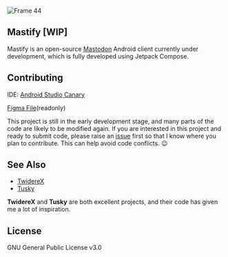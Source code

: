 
![Frame 44](https://github.com/whitescent/Mastify/assets/31311826/5abe5b03-ab19-4e6a-ab0d-ccfdbad7862b)

## Mastify [WIP]

Mastify is an open-source [Mastodon](https://joinmastodon.org/) Android client currently under development, which is fully developed using Jetpack Compose.

## Contributing

IDE: [Android Studio Canary](https://developer.android.com/studio/preview)

[Figma File](https://www.figma.com/file/xZWZpOyAPZtS6coZ4GKIMk/Mastify?type=design&node-id=0%3A1&mode=design&t=A1l7kozIJ80iyQPw-1)(readonly) 

This project is still in the early development stage, and many parts of the code are likely to be modified again. If you are interested in this project and ready to submit code, please raise an [issue](https://github.com/whitescent/Mastify/issues/new) first so that I know where you plan to contribute. This can help avoid code conflicts. 😉

## See Also

* [TwidereX](https://github.com/TwidereProject/TwidereX-Android)
* [Tusky](https://github.com/tuskyapp/Tusky)

**TwidereX** and **Tusky** are both excellent projects, and their code has given me a lot of inspiration.


## License

GNU General Public License v3.0
